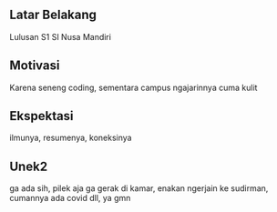 ## Latar Belakang
Lulusan S1 SI Nusa Mandiri
## Motivasi
Karena seneng coding, sementara campus ngajarinnya cuma kulit
## Ekspektasi
ilmunya, resumenya, koneksinya
## Unek2
ga ada sih, pilek aja ga gerak di kamar, enakan ngerjain ke sudirman, cumannya ada covid dll, ya gmn
